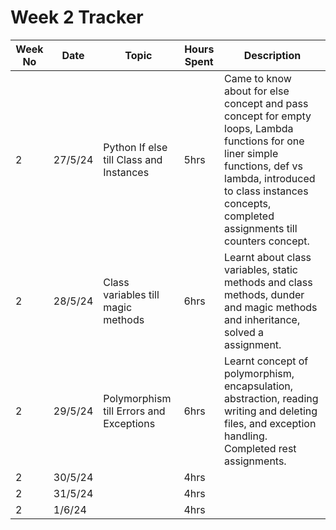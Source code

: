 # Week 2 Tracker

| Week No | Date    | Topic                                   | Hours Spent | Description                                                                                                                                                                                                                |
| ------- | ------- | --------------------------------------- | ----------- | -------------------------------------------------------------------------------------------------------------------------------------------------------------------------------------------------------------------------- |
| 2       | 27/5/24 | Python If else till Class and Instances | 5hrs        | Came to know about for else concept and pass concept for empty loops, Lambda functions for one liner simple functions, def vs lambda, introduced to class instances concepts, completed assignments till counters concept. |
| 2       | 28/5/24 |  Class variables till magic methods                                       | 6hrs        | Learnt about class variables, static methods and class methods, dunder and magic methods and inheritance, solved a assignment.
| 2       | 29/5/24 | Polymorphism till  Errors and Exceptions                                      | 6hrs        | Learnt concept of polymorphism, encapsulation, abstraction, reading writing and deleting files, and exception handling. Completed rest assignments.
| 2       | 30/5/24 |                                         | 4hrs        |
| 2       | 31/5/24 |                                         | 4hrs        |
| 2       | 1/6/24  |                                         | 4hrs        |
